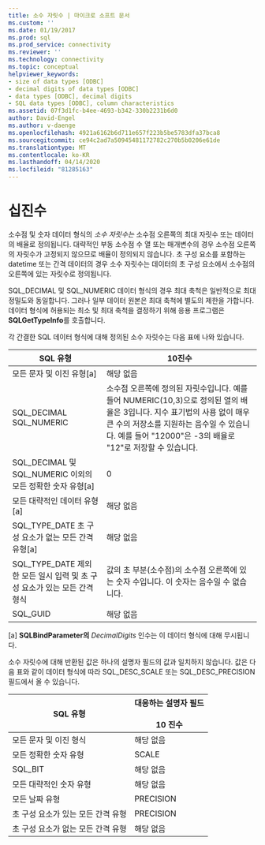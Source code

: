 ```yaml
---
title: 소수 자릿수 | 마이크로 소프트 문서
ms.custom: ''
ms.date: 01/19/2017
ms.prod: sql
ms.prod_service: connectivity
ms.reviewer: ''
ms.technology: connectivity
ms.topic: conceptual
helpviewer_keywords:
- size of data types [ODBC]
- decimal digits of data types [ODBC]
- data types [ODBC], decimal digits
- SQL data types [ODBC], column characteristics
ms.assetid: 07f3d1fc-b4ee-4693-b342-330b2231b6d0
author: David-Engel
ms.author: v-daenge
ms.openlocfilehash: 4921a6162b6d711e657f223b5be5783dfa37bca8
ms.sourcegitcommit: ce94c2ad7a50945481172782c270b5b0206e61de
ms.translationtype: MT
ms.contentlocale: ko-KR
ms.lasthandoff: 04/14/2020
ms.locfileid: "81285163"
---
```

# <a name="decimal-digits"></a>십진수
소수점 및 숫자 데이터 형식의 *소수 자릿수는* 소수점 오른쪽의 최대 자릿수 또는 데이터의 배율로 정의됩니다. 대략적인 부동 소수점 수 열 또는 매개변수의 경우 소수점 오른쪽의 자릿수가 고정되지 않으므로 배율이 정의되지 않습니다. 초 구성 요소를 포함하는 datetime 또는 간격 데이터의 경우 소수 자릿수는 데이터의 초 구성 요소에서 소수점의 오른쪽에 있는 자릿수로 정의됩니다.  
  
 SQL_DECIMAL 및 SQL_NUMERIC 데이터 형식의 경우 최대 축척은 일반적으로 최대 정밀도와 동일합니다. 그러나 일부 데이터 원본은 최대 축척에 별도의 제한을 가합니다. 데이터 형식에 허용되는 최소 및 최대 축척을 결정하기 위해 응용 프로그램은 **SQLGetTypeInfo**를 호출합니다.  
  
 각 간결한 SQL 데이터 형식에 대해 정의된 소수 자릿수는 다음 표에 나와 있습니다.  
  
|SQL 유형|10진수|  
|--------------|--------------------|  
|모든 문자 및 이진 유형[a]|해당 없음|  
|SQL_DECIMAL<br />SQL_NUMERIC|소수점 오른쪽에 정의된 자릿수입니다. 예를 들어 NUMERIC(10,3)으로 정의된 열의 배율은 3입니다. 지수 표기법의 사용 없이 매우 큰 수의 저장소를 지원하는 음수일 수 있습니다. 예를 들어 "12000"은 -3의 배율로 "12"로 저장할 수 있습니다.|  
|SQL_DECIMAL 및 SQL_NUMERIC 이외의 모든 정확한 숫자 유형[a]|0|  
|모든 대략적인 데이터 유형[a]|해당 없음|  
|SQL_TYPE_DATE 초 구성 요소가 없는 모든 간격 유형[a]|해당 없음|  
|SQL_TYPE_DATE 제외한 모든 일시 입력 및 초 구성 요소가 있는 모든 간격 형식|값의 초 부분(소수점)의 소수점 오른쪽에 있는 숫자 수입니다. 이 숫자는 음수일 수 없습니다.|  
|SQL_GUID|해당 없음|  
  
 [a] **SQLBindParameter의** *DecimalDigits* 인수는 이 데이터 형식에 대해 무시됩니다.  
  
 소수 자릿수에 대해 반환된 값은 하나의 설명자 필드의 값과 일치하지 않습니다. 값은 다음 표와 같이 데이터 형식에 따라 SQL_DESC_SCALE 또는 SQL_DESC_PRECISION 필드에서 올 수 있습니다.  
  
|SQL 유형|대응하는 설명자 필드<br /><br /> 10 진수|  
|--------------|----------------------------------------------------------|  
|모든 문자 및 이진 형식|해당 없음|  
|모든 정확한 숫자 유형|SCALE|  
|SQL_BIT|해당 없음|  
|모든 대략적인 숫자 유형|해당 없음|  
|모든 날짜 유형|PRECISION|  
|초 구성 요소가 있는 모든 간격 유형|PRECISION|  
|초 구성 요소가 없는 모든 간격 유형|해당 없음|
